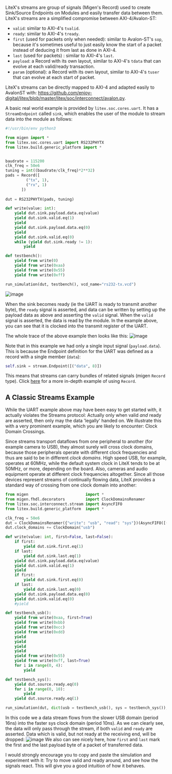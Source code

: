 LiteX's streams are group of signals (Migen's Record) used to create Sink/Source Endpoints on Modules and easily transfer data between them. LiteX's streams are a simplified compromise between AXI-4/Avalon-ST:
* `valid`: similar to AXI-4's `tvalid`.
* `ready`: similar to AXI-4's `tready`.
* `first` (used for packets only when needed): similar to Avalon-ST's `sop`, because it's sometimes useful to just easily know the start of a packet instead of deducing it from last as done in AXI-4.
* `last` (used for packets) : similar to AXI-4's `last`.
* `payload`: a Record with its own layout, similar to AXI-4's `tdata` that can evolve at each valid/ready transaction.
*  `param` (optional): a Record with its own layout, similar to AXI-4's `tuser` that can evolve at each start of packet.

LiteX's streams can be directly mapped to AXI-4 and adapted easily to AvalonST with: https://github.com/enjoy-digital/litex/blob/master/litex/soc/interconnect/avalon.py.

A basic real world example is provided by `litex.soc.cores.uart`.
It has a `StreamEndpoint` called `sink`, which
enables the user of the module to stream data into the module as follows:
```python
#!/usr/bin/env python3

from migen import *
from litex.soc.cores.uart import RS232PHYTX
from litex.build.generic_platform import *


baudrate = 115200
clk_freq = 50e6
tuning = int((baudrate/clk_freq)*2**32)
pads = Record([
         ("tx", 1),
         ("rx", 1)
       ])
        
dut = RS232PHYTX(pads, tuning)

def write(value: int):
    yield dut.sink.payload.data.eq(value)
    yield dut.sink.valid.eq(1)
    yield
    yield dut.sink.payload.data.eq(0)
    yield
    yield dut.sink.valid.eq(0)
    while (yield dut.sink.ready != 1):    
        yield

def testbench():
    yield from write(0)
    yield from write(0xaa)
    yield from write(0x55)
    yield from write(0xff)

run_simulation(dut, testbench(), vcd_name="rs232-tx.vcd")
```
![image](https://user-images.githubusercontent.com/148607/105935498-a11e5000-6084-11eb-94f4-6fe27b320bb5.png)

When the sink becomes ready (ie the UART is ready to transmit another byte), the `ready` signal is asserted, and data
can be written by setting up the payload data as above and asserting the `valid` signal.
When the `valid` signal is asserted, the data is read by the module. In the example above, you can see that it is clocked into the transmit register of the UART.

The whole trace of the above example then looks like this:
![image](https://user-images.githubusercontent.com/148607/105935950-71237c80-6085-11eb-901b-a56f5dd62c64.png)

Note that in this example we had only a single input signal (`payload.data`). This is because the Endpoint definition for the UART
was defined as a record with a single member (`data`):
```python
self.sink = stream.Endpoint([("data", 8)])
```
This means that streams can carry bundles of related signals (migen `Record` type).
Click [here](https://github.com/m-labs/migen/blob/master/examples/basic/record.py) for a more in-depth example of using `Record`.

## A Classic Streams Example
While the UART example above may have been easy to get started with, it actually violates the Streams protocol:
Actually only when valid *and* ready are asserted, then only may the data 'legally' handed on.
We illustrate this with a very prominent example, which you are likely to encounter: Clock Domain Crossings.

Since streams transport dataflows from one peripheral to another (for example camera to USB), they almost surely will cross clock domains,
because those peripherals operate with different clock frequencies and thus are said to be in different _clock domains_.
High speed USB, for example, operates at 60MHz, while the default system clock in LiteX tends to be at 50MHz, or more, depending on the board. Also, cameras and audio equipment operate at different clock frequencies altogether.
Since all those devices represent streams of continually flowing data, LiteX provides a standard way of crossing from one clock domain into another:
```python
from migen                         import *
from migen.fhdl.decorators         import ClockDomainsRenamer
from litex.soc.interconnect.stream import AsyncFIFO
from litex.build.generic_platform  import *

clk_freq = 50e6
dut = ClockDomainsRenamer({"write": "usb", "read": "sys"})(AsyncFIFO([("data", 8)]))
dut.clock_domains += ClockDomain("usb")

def write(value: int, first=False, last=False):
    if first:
        yield dut.sink.first.eq(1)
    if last:
        yield dut.sink.last.eq(1)
    yield dut.sink.payload.data.eq(value)
    yield dut.sink.valid.eq(1)
    yield
    if first:
        yield dut.sink.first.eq(0)
    if last:
        yield dut.sink.last.eq(0)
    yield dut.sink.payload.data.eq(0)
    yield dut.sink.valid.eq(0)
    #yield

def testbench_usb():
    yield from write(0xaa, first=True)
    yield from write(0xbb)
    yield from write(0xcc)
    yield from write(0xdd)
    yield
    yield
    yield
    yield
    yield from write(0x55)
    yield from write(0xff, last=True)
    for i in range(0, 4):
        yield

def testbench_sys():
    yield dut.source.ready.eq(0)
    for i in range(0, 10):
        yield
    yield dut.source.ready.eq(1)

run_simulation(dut, dict(usb = testbench_usb(), sys = testbench_sys()), vcd_name="cdc-slow-to-fast.vcd", clocks={"sys": 10, "usb": 16})
```
In this code we a data stream flows from the slower USB domain (period 16ns) into the faster sys clock domain (period 10ns).
As we can clearly see, the data will only pass through the stream, if both `valid` and `ready` are asserted. Data which is valid, but not ready at the receiving end, will be dropped:
![image](https://user-images.githubusercontent.com/148607/112723471-37fe7000-8f41-11eb-8a64-711a1743c542.png)
We also can see nicely here, how `first` and `last` mark the first and the last payload byte of a packet of transferred data.

I would strongly encourage you to copy and paste the simulation and experiment with it: Try to move valid and ready around, and see how the signals react. This will give you a good intuition of how it behaves.




